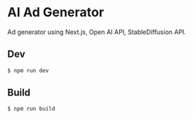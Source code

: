 # AI Ad Generator

Ad generator using Next.js, Open AI API, StableDiffusion API.

## Dev

```sh
$ npm run dev
```

## Build

```sh
$ npm run build
```
